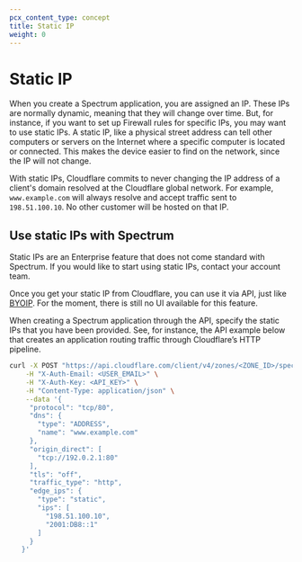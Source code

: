 ```yaml
---
pcx_content_type: concept
title: Static IP
weight: 0
---
```


# Static IP

When you create a Spectrum application, you are assigned an IP. These IPs are normally dynamic, meaning that they will change over time. But, for instance, if you want to set up Firewall rules for specific IPs, you may want to use static IPs. A static IP, like a physical street address can tell other computers or servers on the Internet where a specific computer is located or connected. This makes the device easier to find on the network, since the IP will not change.

With static IPs, Cloudflare commits to never changing the IP address of a client's domain resolved at the Cloudflare global network. For example, `www.example.com` will always resolve and accept traffic sent to `198.51.100.10`. No other customer will be hosted on that IP.

## Use static IPs with Spectrum

Static IPs are an Enterprise feature that does not come standard with Spectrum. If you would like to start using static IPs, contact your account team.

Once you get your static IP from Cloudflare, you can use it via API, just like [BYOIP](/byoip/). For the moment, there is still no UI available for this feature.

When creating a Spectrum application through the API, specify the static IPs that you have been provided. See, for instance, the API example below that creates an application routing traffic through Cloudflare’s HTTP pipeline.

```bash
curl -X POST "https://api.cloudflare.com/client/v4/zones/<ZONE_ID>/spectrum/apps" \
    -H "X-Auth-Email: <USER_EMAIL>" \
    -H "X-Auth-Key: <API_KEY>" \
    -H "Content-Type: application/json" \
    --data '{
     "protocol": "tcp/80",
     "dns": {
       "type": "ADDRESS",
       "name": "www.example.com"
     },
     "origin_direct": [
       "tcp://192.0.2.1:80"
     ],
     "tls": "off",
     "traffic_type": "http",
     "edge_ips": {
       "type": "static",
       "ips": [
         "198.51.100.10",
         "2001:DB8::1"
       ]
     }
   }'
```
